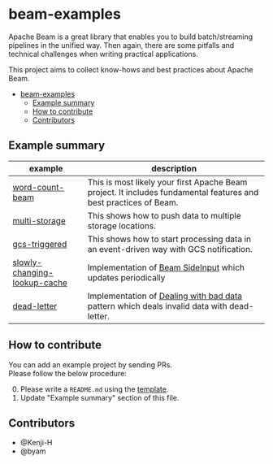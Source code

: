 # beam-examples
Apache Beam is a great library that enables you to build batch/streaming pipelines in the unified way.
Then again, there are some pitfalls and technical challenges when writing practical applications.

This project aims to collect know-hows and best practices about Apache Beam.

- [beam-examples](#beam-examples)
  - [Example summary](#example-summary)
  - [How to contribute](#how-to-contribute)
  - [Contributors](#contributors)

## Example summary
|  example  |  description  |
| ---- | ---- |
|  [word-count-beam](word-count-beam)  |  This is most likely your first Apache Beam project.   It includes fundamental features and best practices of Beam.  |
|  [multi-storage](multi-storage)  |  This shows how to push data to multiple storage locations.  |
|  [gcs-triggered](gcs-triggered)  |  This shows how to start processing data in an event-driven way with GCS notification.  |
|  [slowly-changing-lookup-cache](slowly-changing-lookup-cache)  |  Implementation of [Beam SideInput](https://beam.apache.org/documentation/programming-guide/#side-inputs) which updates periodically   |
|  [dead-letter](dead-letter)  |  Implementation of [Dealing with bad data](https://cloud.google.com/blog/big-data/2017/06/guide-to-common-cloud-dataflow-use-case-patterns-part-1) pattern which deals invalid data with dead-letter. |


## How to contribute
You can add an example project by sending PRs.  
Please follow the below procedure:

0. Please write a `README.md` using the [template](README-template.md).
0. Update "Example summary" section of this file.

## Contributors
- @Kenji-H
- @byam
